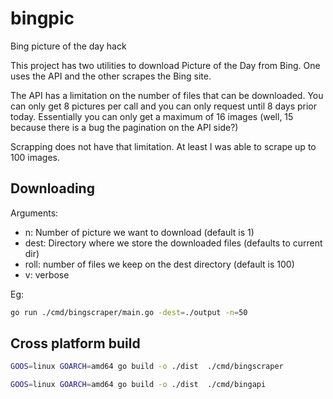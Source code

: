 # bingpic
Bing picture of the day hack

This project has two utilities to download Picture of the Day from Bing. One uses the API and the other scrapes the Bing site.

The API has a limitation on the number of files that can be downloaded. You can only get 8 pictures per call and you can only request until 8 days prior today. Essentially you can only get a maximum of 16 images (well, 15 because there is a bug the pagination on the API side?)

Scrapping does not have that limitation. At least I was able to scrape up to 100 images.

## Downloading 
Arguments:
- n: Number of picture we want to download (default is 1)
- dest: Directory where we store the downloaded files (defaults to current dir)
- roll: number of files we keep on the dest directory (default is 100)
- v: verbose

Eg:
```sh
go run ./cmd/bingscraper/main.go -dest=./output -n=50
```

## Cross platform build
```sh
GOOS=linux GOARCH=amd64 go build -o ./dist  ./cmd/bingscraper
```

```sh
GOOS=linux GOARCH=amd64 go build -o ./dist  ./cmd/bingapi
```
